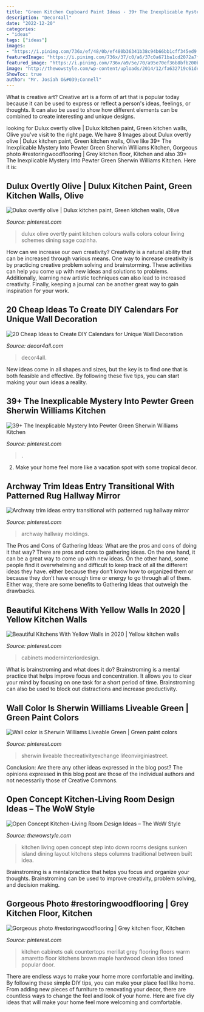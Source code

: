 ```yaml
---
title: "Green Kitchen Cupboard Paint Ideas - 39+ The Inexplicable Mystery Into Pewter Green Sherwin Williams Kitchen"
description: "Decor4all"
date: "2022-12-20"
categories:
- "ideas"
tags: ["ideas"]
images:
- "https://i.pinimg.com/736x/ef/48/0b/ef480b36341b38c94b66bb1cff345ed9.jpg"
featuredImage: "https://i.pinimg.com/736x/37/c0/a6/37c0a671ba1cd2072a7fcaf7307b32db.jpg"
featured_image: "https://i.pinimg.com/736x/a9/5e/70/a95e70ef36b8bfb200b4ac13903c395e--custom-cabinetry-moldings.jpg"
image: "http://thewowstyle.com/wp-content/uploads/2014/12/fa632719c61de7443830b5edaa6f391a.jpg"
ShowToc: true
author: "Mr. Josiah O&#039;Connell"
---
```



What is creative art?
Creative art is a form of art that is popular today because it can be used to express or reflect a person's ideas, feelings, or thoughts. It can also be used to show how different elements can be combined to create interesting and unique designs.

	

		
looking for Dulux overtly olive | Dulux kitchen paint, Green kitchen walls, Olive you've visit to the right page. We have 8 Images about Dulux overtly olive | Dulux kitchen paint, Green kitchen walls, Olive like 39+ The Inexplicable Mystery Into Pewter Green Sherwin Williams Kitchen, Gorgeous photo #restoringwoodflooring | Grey kitchen floor, Kitchen and also 39+ The Inexplicable Mystery Into Pewter Green Sherwin Williams Kitchen. Here it is:
		
    
## Dulux Overtly Olive | Dulux Kitchen Paint, Green Kitchen Walls, Olive

<img loading=lazy src="https://i.pinimg.com/736x/1a/06/8e/1a068e4ab931b7bfb45dbde6b22fc86d--olives.jpg" onerror="this.onerror=null;this.src='https://tse4.mm.bing.net/th?id=OIP.6q3PDjn7hy_lpfKiqKqxBwHaNK&amp;pid=15.1';" alt="Dulux overtly olive | Dulux kitchen paint, Green kitchen walls, Olive">

_Source: pinterest.com_

>dulux olive overtly paint kitchen colours walls colors colour living schemes dining sage cozinha. 

	

How can we increase our own creativity?
Creativity is a natural ability that can be increased through various means. One way to increase creativity is by practicing creative problem solving and brainstorming. These activities can help you come up with new ideas and solutions to problems. Additionally, learning new artistic techniques can also lead to increased creativity. Finally, keeping a journal can be another great way to gain inspiration for your work.

    
## 20 Cheap Ideas To Create DIY Calendars For Unique Wall Decoration

<img loading=lazy src="https://decor4all.com/wp-content/uploads/2016/01/wall-decoration-ideas-diy-calendar-20.jpg" onerror="this.onerror=null;this.src='https://tse3.mm.bing.net/th?id=OIP.1t6kmT8llrQVBgYKZHzhLAHaJ3&amp;pid=15.1';" alt="20 Cheap Ideas to Create DIY Calendars for Unique Wall Decoration">

_Source: decor4all.com_

>decor4all. 

	

New ideas come in all shapes and sizes, but the key is to find one that is both feasible and effective. By following these five tips, you can start making your own ideas a reality.

    
## 39+ The Inexplicable Mystery Into Pewter Green Sherwin Williams Kitchen

<img loading=lazy src="https://i.pinimg.com/736x/58/9d/ce/589dced6970dbe7697c0eb9d58dd1637.jpg" onerror="this.onerror=null;this.src='https://tse1.mm.bing.net/th?id=OIP.fCU17_BFIz-u6so6rzpPSAHaKX&amp;pid=15.1';" alt="39+ The Inexplicable Mystery Into Pewter Green Sherwin Williams Kitchen">

_Source: pinterest.com_

>. 

	

2. Make your home feel more like a vacation spot with some tropical decor.

    
## Archway Trim Ideas Entry Transitional With Patterned Rug Hallway Mirror

<img loading=lazy src="https://i.pinimg.com/736x/a9/5e/70/a95e70ef36b8bfb200b4ac13903c395e--custom-cabinetry-moldings.jpg" onerror="this.onerror=null;this.src='https://tse2.mm.bing.net/th?id=OIP.90RudIAM30zJlkxaBJmllgHaLH&amp;pid=15.1';" alt="Archway trim ideas entry transitional with patterned rug hallway mirror">

_Source: pinterest.com_

>archway hallway moldings. 

	

The Pros and Cons of Gathering Ideas: What are the pros and cons of doing it that way?
There are pros and cons to gathering ideas. On the one hand, it can be a great way to come up with new ideas. On the other hand, some people find it overwhelming and difficult to keep track of all the different ideas they have. either because they don’t know how to organized them or because they don’t have enough time or energy to go through all of them. Either way, there are some benefits to Gathering Ideas that outweigh the drawbacks.

    
## Beautiful Kitchens With Yellow Walls In 2020 | Yellow Kitchen Walls

<img loading=lazy src="https://i.pinimg.com/736x/4b/30/d2/4b30d295eaf64c0b7beb586dfb9aa334.jpg" onerror="this.onerror=null;this.src='https://tse2.mm.bing.net/th?id=OIP.0ygjTsFwXPJ5bPBYjmOShwHaLG&amp;pid=15.1';" alt="Beautiful Kitchens With Yellow Walls in 2020 | Yellow kitchen walls">

_Source: pinterest.com_

>cabinets moderninteriordesign. 

	

What is brainstroming and what does it do?
Brainstroming is a mental practice that helps improve focus and concentration. It allows you to clear your mind by focusing on one task for a short period of time. Brainstroming can also be used to block out distractions and increase productivity.

    
## Wall Color Is Sherwin Williams Liveable Green | Green Paint Colors

<img loading=lazy src="https://i.pinimg.com/736x/ef/48/0b/ef480b36341b38c94b66bb1cff345ed9.jpg" onerror="this.onerror=null;this.src='https://tse4.mm.bing.net/th?id=OIP.ghjRDptK5oxCbADwDCTwZwHaKz&amp;pid=15.1';" alt="Wall color is Sherwin Williams Liveable Green | Green paint colors">

_Source: pinterest.com_

>sherwin liveable thecreativityexchange lifeonvirginiastreet. 

	

Conclusion: Are there any other ideas expressed in the blog post?
The opinions expressed in this blog post are those of the individual authors and not necessarily those of Creative Commons.

    
## Open Concept Kitchen-Living Room Design Ideas – The WoW Style

<img loading=lazy src="http://thewowstyle.com/wp-content/uploads/2014/12/fa632719c61de7443830b5edaa6f391a.jpg" onerror="this.onerror=null;this.src='https://tse1.mm.bing.net/th?id=OIP.WWUeLjMT7wC9GZUT47JkJwHaJZ&amp;pid=15.1';" alt="Open Concept Kitchen-Living Room Design Ideas – The WoW Style">

_Source: thewowstyle.com_

>kitchen living open concept step into down rooms designs sunken island dining layout kitchens steps columns traditional between built idea. 

	

Brainstroming is a mentalpractice that helps you focus and organize your thoughts. Brainstroming can be used to improve creativity, problem solving, and decision making.

    
## Gorgeous Photo #restoringwoodflooring | Grey Kitchen Floor, Kitchen

<img loading=lazy src="https://i.pinimg.com/736x/37/c0/a6/37c0a671ba1cd2072a7fcaf7307b32db.jpg" onerror="this.onerror=null;this.src='https://tse3.mm.bing.net/th?id=OIP.tfyZmQFpSrUW0xZP0JVbpwHaJ3&amp;pid=15.1';" alt="Gorgeous photo #restoringwoodflooring | Grey kitchen floor, Kitchen">

_Source: pinterest.com_

>kitchen cabinets oak countertops merillat grey flooring floors warm amaretto floor kitchens brown maple hardwood clean idea toned popular door. 

	

There are endless ways to make your home more comfortable and inviting. By following these simple DIY tips, you can make your place feel like home. From adding new pieces of furniture to renovating your decor, there are countless ways to change the feel and look of your home. Here are five diy ideas that will make your home feel more welcoming and comfortable.

